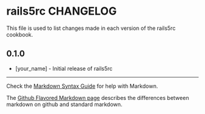 # rails5rc CHANGELOG

This file is used to list changes made in each version of the rails5rc cookbook.

## 0.1.0
- [your_name] - Initial release of rails5rc

- - -
Check the [Markdown Syntax Guide](http://daringfireball.net/projects/markdown/syntax) for help with Markdown.

The [Github Flavored Markdown page](http://github.github.com/github-flavored-markdown/) describes the differences between markdown on github and standard markdown.
